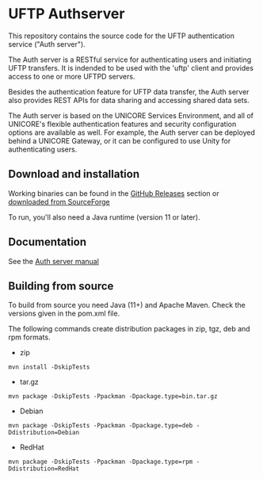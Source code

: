 # UFTP Authserver

This repository contains the source code for the
UFTP authentication service ("Auth server").

The Auth server is a RESTful service for authenticating users
and initiating UFTP transfers. It is indended to be used with
the 'uftp' client and provides access to one or more UFTPD servers.

Besides the authentication feature for UFTP data transfer,
the Auth server also provides REST APIs for data sharing
and accessing shared data sets.

The Auth server is based on the UNICORE Services Environment, and all
of UNICORE's flexible authentication features and security
configuration options are available as well. For example, the Auth
server can be deployed behind a UNICORE Gateway, or it can be
configured to use Unity for authenticating users.

## Download and installation

Working binaries can be found in the [GitHub Releases](https://github.com/UNICORE-EU/uftp/releases) section
or [downloaded from SourceForge](https://sourceforge.net/projects/unicore/files/Servers/UFTP-AuthServer)

To run, you'll also need a Java runtime (version 11 or later).

## Documentation

See the [Auth server manual](https://uftp-docs.readthedocs.io/en/latest/admin-docs/authserver/index.html)

## Building from source

To build from source you need Java (11+) and Apache Maven. 
Check the versions given in the pom.xml file. 

The following commands create distribution packages
in zip, tgz, deb and rpm formats.

 * zip
```
mvn install -DskipTests
```

 * tar.gz
 
```
mvn package -DskipTests -Ppackman -Dpackage.type=bin.tar.gz
```
 
 * Debian

```
mvn package -DskipTests -Ppackman -Dpackage.type=deb -Ddistribution=Debian
```

 * RedHat
 
```
mvn package -DskipTests -Ppackman -Dpackage.type=rpm -Ddistribution=RedHat
```



